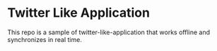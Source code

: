 # Twitter Like Application

This repo is a sample of twitter-like-application that works offline and synchronizes in real time.

